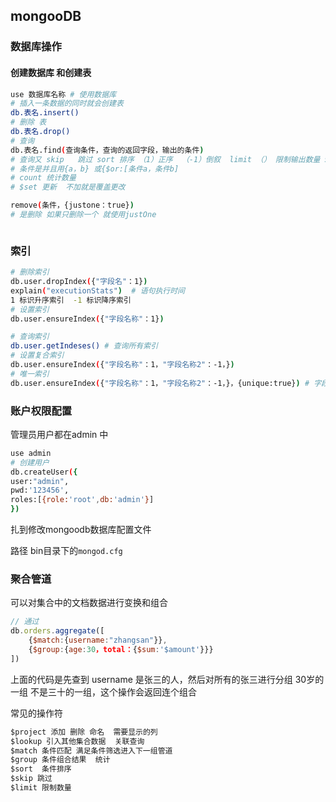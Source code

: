 ## mongooDB

### 数据库操作

#### 创建数据库 和创建表

```bash
use 数据库名称 # 使用数据库
# 插入一条数据的同时就会创建表
db.表名.insert()
# 删除 表
db.表名.drop()
# 查询 
db.表名.find(查询条件，查询的返回字段，输出的条件)
# 查询又 skip   跳过 sort 排序 （1）正序  （-1）倒叙  limit （） 限制输出数量 $gt 等条件限制符号
# 条件是并且用{a，b} 或{$or:[条件a，条件b]
# count 统计数量
# $set 更新  不加就是覆盖更改

remove(条件，{justone：true})
# 是删除 如果只删除一个 就使用justOne



```

### 索引

```bash
# 删除索引 
db.user.dropIndex({"字段名"：1})
explain("executionStats")  # 语句执行时间
1 标识升序索引  -1 标识降序索引
# 设置索引
db.user.ensureIndex({"字段名称"：1})

# 查询索引
db.user.getIndeses() # 查询所有索引
# 设置复合索引
db.user.ensureIndex({"字段名称"：1，"字段名称2"：-1，})
# 唯一索引 
db.user.ensureIndex({"字段名称"：1，"字段名称2"：-1，}，{unique:true}) # 字段不可以以重复
```



### 账户权限配置



管理员用户都在admin  中

```bash
use admin
# 创建用户
db.createUser({
user:"admin",
pwd:'123456',
roles:[{role:'root',db:'admin'}]
})
```



扎到修改mongoodb数据库配置文件

路径 bin目录下的`mongod.cfg`

### 聚合管道

可以对集合中的文档数据进行变换和组合

```javascript
// 通过
db.orders.aggregate([
    {$match:{username:"zhangsan"}},
    {$group:{age:30，total：{$sum:'$amount'}}}
])
```

上面的代码是先查到 username 是张三的人，然后对所有的张三进行分组 30岁的一组  不是三十的一组，这个操作会返回连个组合

常见的操作符

```js
$project 添加 删除 命名  需要显示的列
$lookup 引入其他集合数据  关联查询
$match 条件匹配 满足条件筛选进入下一组管道
$group 条件组合结果  统计
$sort  条件排序
$skip 跳过
$limit 限制数量
```



